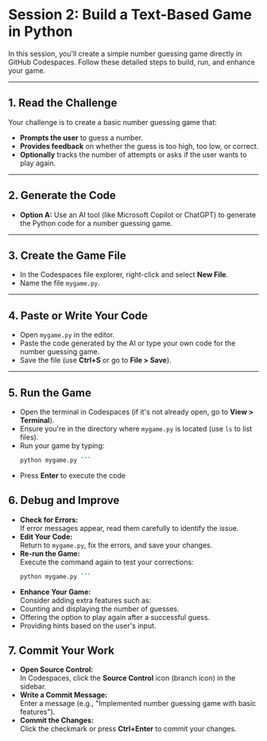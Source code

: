 # Session 2: Build a Text-Based Game in Python

In this session, you'll create a simple number guessing game directly in GitHub Codespaces. Follow these detailed steps to build, run, and enhance your game.

---

## 1. Read the Challenge

Your challenge is to create a basic number guessing game that:
- **Prompts the user** to guess a number.
- **Provides feedback** on whether the guess is too high, too low, or correct.
- **Optionally** tracks the number of attempts or asks if the user wants to play again.

---

## 2. Generate the Code

- **Option A:** Use an AI tool (like Microsoft Copilot or ChatGPT) to generate the Python code for a number guessing game.


---

## 3. Create the Game File

- In the Codespaces file explorer, right-click and select **New File**.
- Name the file `mygame.py`.

---

## 4. Paste or Write Your Code

- Open `mygame.py` in the editor.
- Paste the code generated by the AI or type your own code for the number guessing game.
- Save the file (use **Ctrl+S** or go to **File > Save**).

---

## 5. Run the Game

- Open the terminal in Codespaces (if it's not already open, go to **View > Terminal**).
- Ensure you're in the directory where `mygame.py` is located (use `ls` to list files).
- Run your game by typing:
  ```bash
  python mygame.py ```
- Press **Enter** to execute the code

## 6. Debug and Improve

- **Check for Errors:**  
  If error messages appear, read them carefully to identify the issue.
- **Edit Your Code:**  
  Return to `mygame.py`, fix the errors, and save your changes.
- **Re-run the Game:**  
  Execute the command again to test your corrections:
  ```bash
  python mygame.py ```
- **Enhance Your Game:**  
Consider adding extra features such as:
- Counting and displaying the number of guesses.
- Offering the option to play again after a successful guess.
- Providing hints based on the user's input.

## 7. Commit Your Work

- **Open Source Control:**  
In Codespaces, click the **Source Control** icon (branch icon) in the sidebar.
- **Write a Commit Message:**  
Enter a message (e.g., "Implemented number guessing game with basic features").
- **Commit the Changes:**  
Click the checkmark or press **Ctrl+Enter** to commit your changes.
